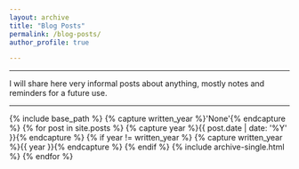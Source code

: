 ```yaml
---
layout: archive
title: "Blog Posts"
permalink: /blog-posts/
author_profile: true

---
```


<hr />

I will share here very informal posts about anything, mostly notes and reminders for a future use.

---

{% include base_path %}
{% capture written_year %}'None'{% endcapture %}
{% for post in site.posts %}
  {% capture year %}{{ post.date | date: '%Y' }}{% endcapture %}
  {% if year != written_year %}
    {% capture written_year %}{{ year }}{% endcapture %}
  {% endif %}
  {% include archive-single.html %}
{% endfor %}